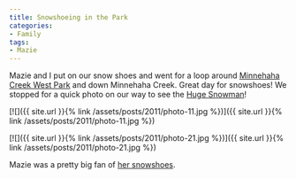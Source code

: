 ```yaml
---
title: Snowshoeing in the Park
categories:
- Family
tags:
- Mazie
---
```


Mazie and I put on our snow shoes and went for a loop around [Minnehaha Creek West Park](http://www.minneapolisparks.org/default.asp?PageID=4&parkid=496) and down Minnehaha Creek. Great day for snowshoes!
We stopped for a quick photo on our way to see the [Huge Snowman](/thingelstad/huge-snowman)!

[![]({{ site.url }}{% link /assets/posts/2011/photo-11.jpg %})]({{ site.url }}{% link /assets/posts/2011/photo-11.jpg %})

[![]({{ site.url }}{% link /assets/posts/2011/photo-21.jpg %})]({{ site.url }}{% link /assets/posts/2011/photo-21.jpg %})

Mazie was a pretty big fan of [her snowshoes](http://www.rei.com/product/805262).
